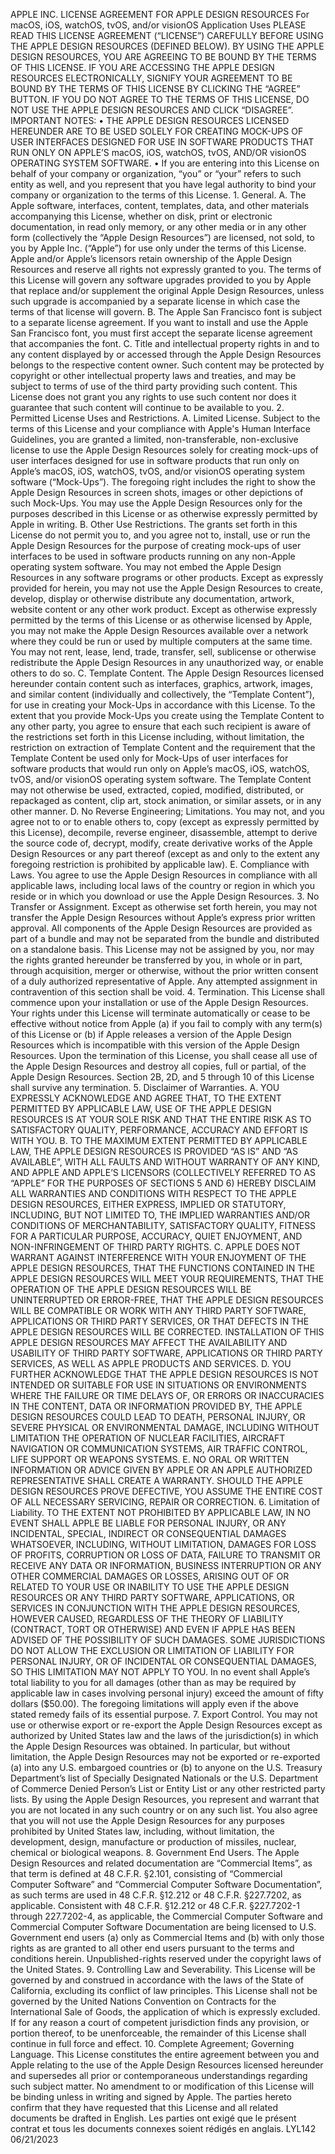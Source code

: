 APPLE INC. LICENSE AGREEMENT FOR APPLE DESIGN RESOURCES For macOS, iOS, watchOS, tvOS, and/or visionOS Application Uses PLEASE READ THIS LICENSE AGREEMENT (“LICENSE”) CAREFULLY BEFORE USING THE APPLE DESIGN RESOURCES (DEFINED BELOW). BY USING THE APPLE DESIGN RESOURCES, YOU ARE AGREEING TO BE BOUND BY THE TERMS OF THIS LICENSE. IF YOU ARE ACCESSING THE APPLE DESIGN RESOURCES ELECTRONICALLY, SIGNIFY YOUR AGREEMENT TO BE BOUND BY THE TERMS OF THIS LICENSE BY CLICKING THE “AGREE” BUTTON. IF YOU DO NOT AGREE TO THE TERMS OF THIS LICENSE, DO NOT USE THE APPLE DESIGN RESOURCES AND CLICK “DISAGREE”. IMPORTANT NOTES: • THE APPLE DESIGN RESOURCES LICENSED HEREUNDER ARE TO BE USED SOLELY FOR CREATING MOCK-UPS OF USER INTERFACES DESIGNED FOR USE IN SOFTWARE PRODUCTS THAT RUN ONLY ON APPLE’S macOS, iOS, watchOS, tvOS, AND/OR visionOS OPERATING SYSTEM SOFTWARE. • If you are entering into this License on behalf of your company or organization, “you” or “your” refers to such entity as well, and you represent that you have legal authority to bind your company or organization to the terms of this License. 1. General. A. The Apple software, interfaces, content, templates, data, and other materials accompanying this License, whether on disk, print or electronic documentation, in read only memory, or any other media or in any other form (collectively the “Apple Design Resources”) are licensed, not sold, to you by Apple Inc. (“Apple”) for use only under the terms of this License. Apple and/or Apple’s licensors retain ownership of the Apple Design Resources and reserve all rights not expressly granted to you. The terms of this License will govern any software upgrades provided to you by Apple that replace and/or supplement the original Apple Design Resources, unless such upgrade is accompanied by a separate license in which case the terms of that license will govern. B. The Apple San Francisco font is subject to a separate license agreement. If you want to install and use the Apple San Francisco font, you must first accept the separate license agreement that accompanies the font. C. Title and intellectual property rights in and to any content displayed by or accessed through the Apple Design Resources belongs to the respective content owner. Such content may be protected by copyright or other intellectual property laws and treaties, and may be subject to terms of use of the third party providing such content. This License does not grant you any rights to use such content nor does it guarantee that such content will continue to be available to you. 2. Permitted License Uses and Restrictions. A. Limited License. Subject to the terms of this License and your compliance with Apple's Human Interface Guidelines, you are granted a limited, non-transferable, non-exclusive license to use the Apple Design Resources solely for creating mock-ups of user interfaces designed for use in software products that run only on Apple’s macOS, iOS, watchOS, tvOS, and/or visionOS operating system software (“Mock-Ups”). The foregoing right includes the right to show the Apple Design Resources in screen shots, images or other depictions of such Mock-Ups. You may use the Apple Design Resources only for the purposes described in this License or as otherwise expressly permitted by Apple in writing. B. Other Use Restrictions. The grants set forth in this License do not permit you to, and you agree not to, install, use or run the Apple Design Resources for the purpose of creating mock-ups of user interfaces to be used in software products running on any non-Apple operating system software. You may not embed the Apple Design Resources in any software programs or other products. Except as expressly provided for herein, you may not use the Apple Design Resources to create, develop, display or otherwise distribute any documentation, artwork, website content or any other work product. Except as otherwise expressly permitted by the terms of this License or as otherwise licensed by Apple, you may not make the Apple Design Resources available over a network where they could be run or used by multiple computers at the same time. You may not rent, lease, lend, trade, transfer, sell, sublicense or otherwise redistribute the Apple Design Resources in any unauthorized way, or enable others to do so. C. Template Content. The Apple Design Resources licensed hereunder contain content such as interfaces, graphics, artwork, images, and similar content (individually and collectively, the “Template Content”), for use in creating your Mock-Ups in accordance with this License. To the extent that you provide Mock-Ups you create using the Template Content to any other party, you agree to ensure that each such recipient is aware of the restrictions set forth in this License including, without limitation, the restriction on extraction of Template Content and the requirement that the Template Content be used only for Mock-Ups of user interfaces for software products that would run only on Apple’s macOS, iOS, watchOS, tvOS, and/or visionOS operating system software. The Template Content may not otherwise be used, extracted, copied, modified, distributed, or repackaged as content, clip art, stock animation, or similar assets, or in any other manner. D. No Reverse Engineering; Limitations. You may not, and you agree not to or to enable others to, copy (except as expressly permitted by this License), decompile, reverse engineer, disassemble, attempt to derive the source code of, decrypt, modify, create derivative works of the Apple Design Resources or any part thereof (except as and only to the extent any foregoing restriction is prohibited by applicable law). E. Compliance with Laws. You agree to use the Apple Design Resources in compliance with all applicable laws, including local laws of the country or region in which you reside or in which you download or use the Apple Design Resources. 3. No Transfer or Assignment. Except as otherwise set forth herein, you may not transfer the Apple Design Resources without Apple’s express prior written approval. All components of the Apple Design Resources are provided as part of a bundle and may not be separated from the bundle and distributed on a standalone basis. This License may not be assigned by you, nor may the rights granted hereunder be transferred by you, in whole or in part, through acquisition, merger or otherwise, without the prior written consent of a duly authorized representative of Apple. Any attempted assignment in contravention of this section shall be void. 4. Termination. This License shall commence upon your installation or use of the Apple Design Resources. Your rights under this License will terminate automatically or cease to be effective without notice from Apple (a) if you fail to comply with any term(s) of this License or (b) if Apple releases a version of the Apple Design Resources which is incompatible with this version of the Apple Design Resources. Upon the termination of this License, you shall cease all use of the Apple Design Resources and destroy all copies, full or partial, of the Apple Design Resources. Section 2B, 2D, and 5 through 10 of this License shall survive any termination. 5. Disclaimer of Warranties. A. YOU EXPRESSLY ACKNOWLEDGE AND AGREE THAT, TO THE EXTENT PERMITTED BY APPLICABLE LAW, USE OF THE APPLE DESIGN RESOURCES IS AT YOUR SOLE RISK AND THAT THE ENTIRE RISK AS TO SATISFACTORY QUALITY, PERFORMANCE, ACCURACY AND EFFORT IS WITH YOU. B. TO THE MAXIMUM EXTENT PERMITTED BY APPLICABLE LAW, THE APPLE DESIGN RESOURCES IS PROVIDED “AS IS” AND “AS AVAILABLE”, WITH ALL FAULTS AND WITHOUT WARRANTY OF ANY KIND, AND APPLE AND APPLE’S LICENSORS (COLLECTIVELY REFERRED TO AS “APPLE” FOR THE PURPOSES OF SECTIONS 5 AND 6) HEREBY DISCLAIM ALL WARRANTIES AND CONDITIONS WITH RESPECT TO THE APPLE DESIGN RESOURCES, EITHER EXPRESS, IMPLIED OR STATUTORY, INCLUDING, BUT NOT LIMITED TO, THE IMPLIED WARRANTIES AND/OR CONDITIONS OF MERCHANTABILITY, SATISFACTORY QUALITY, FITNESS FOR A PARTICULAR PURPOSE, ACCURACY, QUIET ENJOYMENT, AND NON-INFRINGEMENT OF THIRD PARTY RIGHTS. C. APPLE DOES NOT WARRANT AGAINST INTERFERENCE WITH YOUR ENJOYMENT OF THE APPLE DESIGN RESOURCES, THAT THE FUNCTIONS CONTAINED IN THE APPLE DESIGN RESOURCES WILL MEET YOUR REQUIREMENTS, THAT THE OPERATION OF THE APPLE DESIGN RESOURCES WILL BE UNINTERRUPTED OR ERROR-FREE, THAT THE APPLE DESIGN RESOURCES WILL BE COMPATIBLE OR WORK WITH ANY THIRD PARTY SOFTWARE, APPLICATIONS OR THIRD PARTY SERVICES, OR THAT DEFECTS IN THE APPLE DESIGN RESOURCES WILL BE CORRECTED. INSTALLATION OF THIS APPLE DESIGN RESOURCES MAY AFFECT THE AVAILABILITY AND USABILITY OF THIRD PARTY SOFTWARE, APPLICATIONS OR THIRD PARTY SERVICES, AS WELL AS APPLE PRODUCTS AND SERVICES. D. YOU FURTHER ACKNOWLEDGE THAT THE APPLE DESIGN RESOURCES IS NOT INTENDED OR SUITABLE FOR USE IN SITUATIONS OR ENVIRONMENTS WHERE THE FAILURE OR TIME DELAYS OF, OR ERRORS OR INACCURACIES IN THE CONTENT, DATA OR INFORMATION PROVIDED BY, THE APPLE DESIGN RESOURCES COULD LEAD TO DEATH, PERSONAL INJURY, OR SEVERE PHYSICAL OR ENVIRONMENTAL DAMAGE, INCLUDING WITHOUT LIMITATION THE OPERATION OF NUCLEAR FACILITIES, AIRCRAFT NAVIGATION OR COMMUNICATION SYSTEMS, AIR TRAFFIC CONTROL, LIFE SUPPORT OR WEAPONS SYSTEMS. E. NO ORAL OR WRITTEN INFORMATION OR ADVICE GIVEN BY APPLE OR AN APPLE AUTHORIZED REPRESENTATIVE SHALL CREATE A WARRANTY. SHOULD THE APPLE DESIGN RESOURCES PROVE DEFECTIVE, YOU ASSUME THE ENTIRE COST OF ALL NECESSARY SERVICING, REPAIR OR CORRECTION. 6. Limitation of Liability. TO THE EXTENT NOT PROHIBITED BY APPLICABLE LAW, IN NO EVENT SHALL APPLE BE LIABLE FOR PERSONAL INJURY, OR ANY INCIDENTAL, SPECIAL, INDIRECT OR CONSEQUENTIAL DAMAGES WHATSOEVER, INCLUDING, WITHOUT LIMITATION, DAMAGES FOR LOSS OF PROFITS, CORRUPTION OR LOSS OF DATA, FAILURE TO TRANSMIT OR RECEIVE ANY DATA OR INFORMATION, BUSINESS INTERRUPTION OR ANY OTHER COMMERCIAL DAMAGES OR LOSSES, ARISING OUT OF OR RELATED TO YOUR USE OR INABILITY TO USE THE APPLE DESIGN RESOURCES OR ANY THIRD PARTY SOFTWARE, APPLICATIONS, OR SERVICES IN CONJUNCTION WITH THE APPLE DESIGN RESOURCES, HOWEVER CAUSED, REGARDLESS OF THE THEORY OF LIABILITY (CONTRACT, TORT OR OTHERWISE) AND EVEN IF APPLE HAS BEEN ADVISED OF THE POSSIBILITY OF SUCH DAMAGES. SOME JURISDICTIONS DO NOT ALLOW THE EXCLUSION OR LIMITATION OF LIABILITY FOR PERSONAL INJURY, OR OF INCIDENTAL OR CONSEQUENTIAL DAMAGES, SO THIS LIMITATION MAY NOT APPLY TO YOU. In no event shall Apple’s total liability to you for all damages (other than as may be required by applicable law in cases involving personal injury) exceed the amount of fifty dollars ($50.00). The foregoing limitations will apply even if the above stated remedy fails of its essential purpose. 7. Export Control. You may not use or otherwise export or re-export the Apple Design Resources except as authorized by United States law and the laws of the jurisdiction(s) in which the Apple Design Resources was obtained. In particular, but without limitation, the Apple Design Resources may not be exported or re-exported (a) into any U.S. embargoed countries or (b) to anyone on the U.S. Treasury Department’s list of Specially Designated Nationals or the U.S. Department of Commerce Denied Person’s List or Entity List or any other restricted party lists. By using the Apple Design Resources, you represent and warrant that you are not located in any such country or on any such list. You also agree that you will not use the Apple Design Resources for any purposes prohibited by United States law, including, without limitation, the development, design, manufacture or production of missiles, nuclear, chemical or biological weapons. 8. Government End Users. The Apple Design Resources and related documentation are “Commercial Items”, as that term is defined at 48 C.F.R. §2.101, consisting of “Commercial Computer Software” and “Commercial Computer Software Documentation”, as such terms are used in 48 C.F.R. §12.212 or 48 C.F.R. §227.7202, as applicable. Consistent with 48 C.F.R. §12.212 or 48 C.F.R. §227.7202-1 through 227.7202-4, as applicable, the Commercial Computer Software and Commercial Computer Software Documentation are being licensed to U.S. Government end users (a) only as Commercial Items and (b) with only those rights as are granted to all other end users pursuant to the terms and conditions herein. Unpublished-rights reserved under the copyright laws of the United States. 9. Controlling Law and Severability. This License will be governed by and construed in accordance with the laws of the State of California, excluding its conflict of law principles. This License shall not be governed by the United Nations Convention on Contracts for the International Sale of Goods, the application of which is expressly excluded. If for any reason a court of competent jurisdiction finds any provision, or portion thereof, to be unenforceable, the remainder of this License shall continue in full force and effect. 10. Complete Agreement; Governing Language. This License constitutes the entire agreement between you and Apple relating to the use of the Apple Design Resources licensed hereunder and supersedes all prior or contemporaneous understandings regarding such subject matter. No amendment to or modification of this License will be binding unless in writing and signed by Apple. The parties hereto confirm that they have requested that this License and all related documents be drafted in English. Les parties ont exigé que le présent contrat et tous les documents connexes soient rédigés en anglais. LYL142 06/21/2023